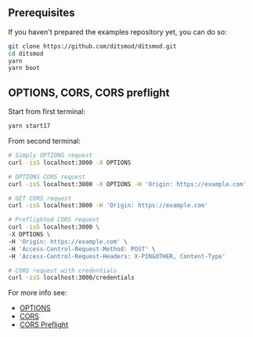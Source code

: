 ## Prerequisites

If you haven't prepared the examples repository yet, you can do so:

```bash
git clone https://github.com/ditsmod/ditsmod.git
cd ditsmod
yarn
yarn boot
```

## OPTIONS, CORS, CORS preflight

Start from first terminal:

```bash
yarn start17
```

From second terminal:

```bash
# Simply OPTIONS request
curl -isS localhost:3000 -X OPTIONS

# OPTIONS CORS request
curl -isS localhost:3000 -X OPTIONS -H 'Origin: https://example.com'

# GET CORS request
curl -isS localhost:3000 -H 'Origin: https://example.com'

# Preflighted CORS request
curl -isS localhost:3000 \
-X OPTIONS \
-H 'Origin: https://example.com' \
-H 'Access-Control-Request-Method: POST' \
-H 'Access-Control-Request-Headers: X-PINGOTHER, Content-Type'

# CORS request with credentials
curl -isS localhost:3000/credentials
```

For more info see:

- [OPTIONS](https://developer.mozilla.org/en-US/docs/Web/HTTP/Methods/OPTIONS)
- [CORS](https://developer.mozilla.org/en-US/docs/Web/HTTP/CORS)
- [CORS Preflight](https://developer.mozilla.org/en-US/docs/Glossary/Preflight_request)

